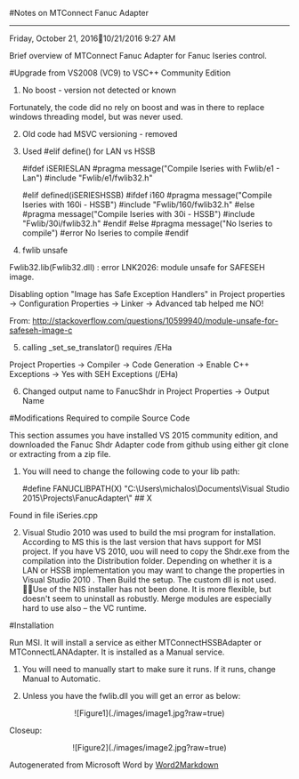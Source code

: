 
#Notes on MTConnect Fanuc Adapter
 
----

Friday, October 21, 201610/21/2016 9:27 AM

Brief overview of MTConnect Fanuc Adapter for Fanuc Iseries control.

#Upgrade from VS2008 (VC9) to VSC++ Community Edition

1) No boost - version not detected or known

Fortunately, the code did no rely on boost and was in there to replace windows threading model, but was never used.



2) Old code had MSVC versioning - removed

3) Used #elif define() for LAN vs HSSB

	#ifdef iSERIESLAN
	#pragma message("Compile Iseries with Fwlib/e1  - Lan")
	#include "Fwlib/e1/fwlib32.h"
	
	#elif defined(iSERIESHSSB)
	#ifdef i160
	#pragma message("Compile Iseries with 160i  - HSSB")
	#include "Fwlib/160/fwlib32.h"
	#else
	#pragma message("Compile Iseries with 30i  - HSSB")
	#include "Fwlib/30i/fwlib32.h"
	#endif
	#else
	#pragma message("No Iseries to compile")
	#error  No Iseries to compile
	#endif



4) fwlib unsafe

Fwlib32.lib(Fwlib32.dll) : error LNK2026: module unsafe for SAFESEH image.

Disabling option "Image has Safe Exception Handlers" in Project properties -> Configuration Properties -> Linker -> Advanced tab helped me NO!

From: http://stackoverflow.com/questions/10599940/module-unsafe-for-safeseh-image-c

5) calling _set_se_translator() requires /EHa

Project Properties -> Compiler -> Code Generation -> Enable C++ Exceptions -> Yes with SEH Exceptions (/EHa)

6) Changed output name to FanucShdr in Project Properties -> Output Name

#Modifications Required to compile Source Code

This section assumes you have installed VS 2015 community edition, and downloaded the Fanuc Shdr Adapter code from github using either git clone or extracting from a zip file.

 1. You will need to change the following code to your lib path:

	#define FANUCLIBPATH(X)    "C:\\Users\\michalos\\Documents\\Visual Studio 2015\\Projects\\FanucAdapter\\" ## X



Found in file iSeries.cpp

 2. Visual Studio 2010 was used to build the msi program for installation. According to MS this is the last version that havs support for MSI project. If you have VS 2010, uou will need to copy the Shdr.exe from the compilation into the Distribution folder. Depending on whether it is a LAN or HSSB implementation you may want to change the properties in Visual Studio 2010 . Then Build the setup. The custom dll is not used. Use of the NIS installer has not been done. It is more flexible, but doesn't seem to uninstall as robustly. Merge modules are especially hard to use also – the VC runtime.



#Installation

Run MSI.  It will install a service as either MTConnectHSSBAdapter or MTConnectLANAdapter. It is installed as a Manual service. 

 1. You will need to manually start to make sure it runs. If it runs, change Manual to Automatic.

 2. Unless you have the fwlib.dll you will get an error as below:


<CENTER>
![Figure1](./images/image1.jpg?raw=true)
</CENTER>

Closeup:
<CENTER>
![Figure2](./images/image2.jpg?raw=true)
</CENTER>

Autogenerated from Microsoft Word by [Word2Markdown](https://github.com/johnmichaloski/SoftwareGadgets/tree/master/Word2Markdown)